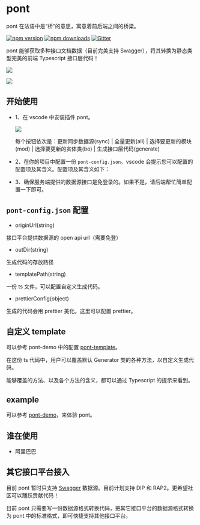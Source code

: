 # pont

pont 在法语中是“桥”的意思，寓意着前后端之间的桥梁。

[![npm version](https://badge.fury.io/js/pont-engine.png)](https://badge.fury.io/js/pont-engine)
[![npm downloads](https://img.shields.io/npm/dt/pont-engine.svg?style=flat-square)](https://www.npmjs.com/package/pont-engine)
[![Gitter](https://badges.gitter.im/jasonHzq/pont-engine.svg)](https://gitter.im/jasonHzq/pont-engine?utm_source=badge&utm_medium=badge&utm_campaign=pr-badge)


pont 能够获取多种接口文档数据（目前完美支持 Swagger），将其转换为静态类型完美的前端 Typescript 接口层代码！

![](https://cdn.nlark.com/yuque/0/2019/png/86228/1547715423432-8989c22f-974b-4c8b-b938-3a0799d54b39.png?x-oss-process=image/resize,w_837)

![](https://cdn.nlark.com/yuque/0/2019/png/86228/1547715324636-41b40b03-a80f-4dcf-b44c-f2f46dc8b336.png?x-oss-process=image/resize,w_836)

## 开始使用

- 1、在 vscode 中安装插件 pont。

  ![](https://img.alicdn.com/tfs/TB1zIZHCpzqK1RjSZFCXXbbxVXa-618-316.png)

  每个按钮依次是：更新同步数据源(sync) | 全量更新(all) | 选择要更新的模块(mod) | 选择要更新的实体类(bo) | 生成接口层代码(generate)

- 2、在你的项目中配置一份 `pont-config.json`。vscode 会提示您可以配置的配置项及其含义。配置项及其含义如下：

- 3、确保服务端提供的数据源接口是免登录的。如果不是，请后端帮忙简单配置一下即可。

##  `pont-config.json` 配置

- originUrl(string)

接口平台提供数据源的 open api url（需要免登）

- outDir(string)

生成代码的存放路径

- templatePath(string)

一份 ts 文件，可以配置自定义生成代码。

- prettierConfig(object)

生成的代码会用 prettier 美化。这里可以配置 prettier。

## 自定义 template

可以参考 pont-demo 中的配置 [pont-template](https://github.com/nefe/pont-demo/blob/master/pontTemplate.ts)。

在这份 ts 代码中，用户可以覆盖默认 Generator 类的各种方法，以自定义生成代码。

能够覆盖的方法、以及各个方法的含义，都可以通过 Typescript 的提示来看到。

## example

可以参考 [pont-demo](https://github.com/nefe/pont-demo)，来体验 pont。


## 谁在使用

- 阿里巴巴

## 其它接口平台接入

目前 pont 暂时只支持 [Swagger](https://swagger.io/) 数据源。目前计划支持 DIP 和 RAP2。更希望社区可以踊跃贡献代码！

目前 pont 只需要写一份数据源格式转换代码，把其它接口平台的数据源格式转换为 pont 中的标准格式，即可快捷支持其他接口平台。
